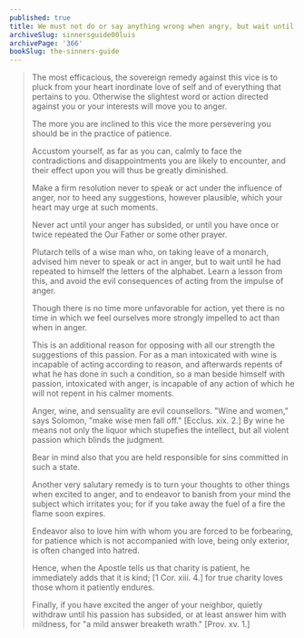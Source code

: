 ```yaml
---
published: true
title: We must not do or say anything wrong when angry, but wait until the anger goes away
archiveSlug: sinnersguide00luis
archivePage: '366'
bookSlug: the-sinners-guide
---
```


> The most efficacious, the sovereign remedy against this vice is to pluck from your heart inordinate love of self and of everything that pertains to you. Otherwise the slightest word or action directed against you or your interests will move you to anger.
>
> The more you are inclined to this vice the more persevering you should be in the practice of patience.
>
> Accustom yourself, as far as you can, calmly to face the contradictions and disappointments you are likely to encounter, and their effect upon you will thus be greatly diminished.
>
> Make a firm resolution never to speak or act under the influence of anger, nor to heed any suggestions, however plausible, which your heart may urge at such moments.
>
> Never act until your anger has subsided, or until you have once or twice repeated the Our Father or some other prayer.
>
> Plutarch tells of a wise man who, on taking leave of a monarch, advised him never to speak or act in anger, but to wait until he had repeated to himself the letters of the alphabet. Learn a lesson from this, and avoid the evil consequences of acting from the impulse of anger.
>
> Though there is no time more unfavorable for action, yet there is no time in which we feel ourselves more strongly impelled to act than when in anger.
>
> This is an additional reason for opposing with all our strength the suggestions of this passion. For as a man intoxicated with wine is incapable of acting according to reason, and afterwards repents of what he has done in such a condition, so a man beside himself with passion, intoxicated with anger, is incapable of any action of which he will not repent in his calmer moments.
>
> Anger, wine, and sensuality are evil counsellors. "Wine and women," says Solomon, "make wise men fall off." [Ecclus. xix. 2.] By wine he means not only the liquor which stupefies the intellect, but all violent passion which blinds the judgment.
>
> Bear in mind also that you are held responsible for sins committed in such a state.
>
> Another very salutary remedy is to turn your thoughts to other things when excited to anger, and to endeavor to banish from your mind the subject which irritates you; for if you take away the fuel of a fire the flame soon expires.
>
> Endeavor also to love him with whom you are forced to be forbearing, for patience which is not accompanied with love, being only exterior, is often changed into hatred.
>
> Hence, when the Apostle tells us that charity is patient, he immediately adds that it is kind; [1 Cor. xiii. 4.] for true charity loves those whom it patiently endures.
>
> Finally, if you have excited the anger of your neighbor, quietly withdraw until his passion has subsided, or at least answer him with mildness, for "a mild answer breaketh wrath." [Prov. xv. 1.]
